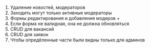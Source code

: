 1. Удаление новостей, модераторов
2. Заходить могут только активные модераторы
3. Формы редактирования и добавления модеров +
4. Если форма не валидная, она не должна обновляться
5. CRUD для вакансий
6. CRUD для заявок
7. Чтобы опредёленные части были видны только для админов
